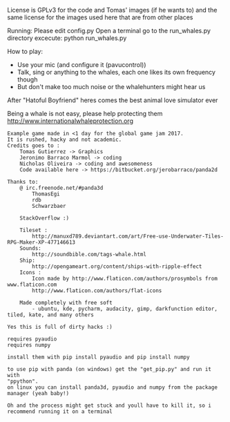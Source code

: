 License is GPLv3 for the code and Tomas' images (if he wants to)
and the same license for the images used here that are from other places

Running:
	Please edit config.py
	Open a terminal
	go to the run_whales.py directory
	excecute: python run_whales.py
	
How to play:
- Use your mic (and configure it (pavucontrol))
- Talk, sing or anything to the whales, each one likes its own frequency though
- But don't make too much noise or the whalehunters might hear us

After "Hatoful Boyfriend" heres comes the best animal love simulator ever

Being a whale is not easy, please help protecting them http://www.internationalwhaleprotection.org


	Example game made in <1 day for the global game jam 2017.
	It is rushed, hacky and not academic.
	Credits goes to :
		Tomas Gutierrez -> Graphics
		Jeronimo Barraco Marmol -> coding
		Nicholas Oliveira -> coding and awesomeness
		Code available here -> https://bitbucket.org/jerobarraco/panda2d
		
	Thanks to:
		@ irc.freenode.net/#panda3d
			ThomasEgi
			rdb
			Schwarzbaer

		StackOverflow :)

		Tileset :
			http://manuxd789.deviantart.com/art/Free-use-Underwater-Tiles-RPG-Maker-XP-477146613
		Sounds:
			http://soundbible.com/tags-whale.html
		Ship:
			http://opengameart.org/content/ships-with-ripple-effect
		Icons :
			Icon made by http://www.flaticon.com/authors/prosymbols from www.flaticon.com
			http://www.flaticon.com/authors/flat-icons
		
		Made completely with free soft
			- ubuntu, kde, pycharm, audacity, gimp, darkfunction editor, tiled, kate, and many others
			
	Yes this is full of dirty hacks :)

	requires pyaudio
	requires numpy

	install them with pip install pyaudio and pip install numpy

	to use pip with panda (on windows) get the "get_pip.py" and run it with
	"ppython".
	on linux you can install panda3d, pyaudio and numpy from the package manager (yeah baby!)

	Oh and the process might get stuck and youll have to kill it, so i recommend running it on a terminal


